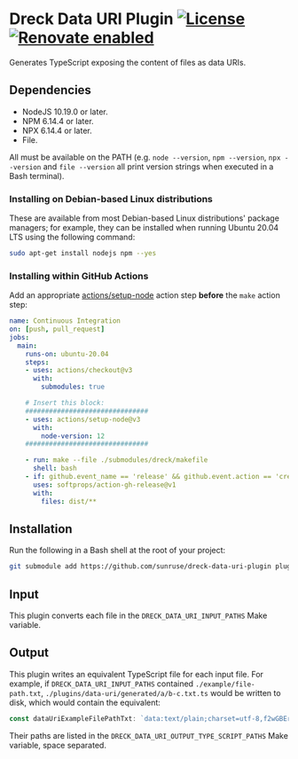 # Dreck Data URI Plugin [![License](https://img.shields.io/github/license/sunruse/dreck-data-uri-plugin.svg)](https://github.com/sunruse/dreck-data-uri-plugin/blob/master/license) [![Renovate enabled](https://img.shields.io/badge/renovate-enabled-brightgreen.svg)](https://renovatebot.com/)

Generates TypeScript exposing the content of files as data URIs.

## Dependencies

- NodeJS 10.19.0 or later.
- NPM 6.14.4 or later.
- NPX 6.14.4 or later.
- File.

All must be available on the PATH (e.g. `node --version`, `npm --version`, `npx --version` and `file --version` all print version strings when executed in a Bash terminal).

### Installing on Debian-based Linux distributions

These are available from most Debian-based Linux distributions' package managers; for example, they can be installed when running Ubuntu 20.04 LTS using the following command:

```bash
sudo apt-get install nodejs npm --yes
```

### Installing within GitHub Actions

Add an appropriate [actions/setup-node](https://github.com/actions/setup-node) action step **before** the `make` action step:

```yml
name: Continuous Integration
on: [push, pull_request]
jobs:
  main:
    runs-on: ubuntu-20.04
    steps:
    - uses: actions/checkout@v3
      with:
        submodules: true

    # Insert this block:
    ###############################
    - uses: actions/setup-node@v3
      with:
        node-version: 12
    ###############################

    - run: make --file ./submodules/dreck/makefile
      shell: bash
    - if: github.event_name == 'release' && github.event.action == 'created'
      uses: softprops/action-gh-release@v1
      with:
        files: dist/**
```

## Installation

Run the following in a Bash shell at the root of your project:

```bash
git submodule add https://github.com/sunruse/dreck-data-uri-plugin plugins/data-uri
```

## Input

This plugin converts each file in the `DRECK_DATA_URI_INPUT_PATHS` Make variable.

## Output

This plugin writes an equivalent TypeScript file for each input file.  For example, if `DRECK_DATA_URI_INPUT_PATHS` contained `./example/file-path.txt`, `./plugins/data-uri/generated/a/b-c.txt.ts` would be written to disk, which would contain the equivalent:

```typescript
const dataUriExampleFilePathTxt: `data:text/plain;charset=utf-8,f2wGBEr154m8h7Bcokd1aQ==` = `data:text/plain;charset=utf-8,f2wGBEr154m8h7Bcokd1aQ==`;
```

Their paths are listed in the `DRECK_DATA_URI_OUTPUT_TYPE_SCRIPT_PATHS` Make variable, space separated.

